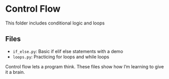 # Control Flow

This folder includes conditional logic and loops 

## Files
- `if_else.py`: Basic if elif else statements with a demo
- `loops.py`: Practicing for loops and while loops 

Control flow lets a program think. These files show how I’m learning to give it a brain.  

